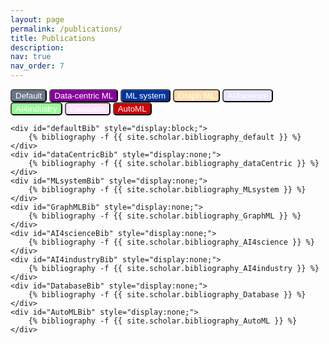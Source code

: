 ```yaml
---
layout: page
permalink: /publications/
title: Publications
description: 
nav: true
nav_order: 7
---
```

<!-- _pages/publications.md -->
<div class="publications">
    <!-- <div>machine learning</div> -->
    <button style="display: inline-block; background-color: #6A7689; color: #FFFFFF; border-radius: 5px; outline: none;" 
    onclick="changeBibliography('defaultBib')">
        Default
    </button>
    <button style="display: inline-block; background-color: #89009F; color: #FFFFFF; border-radius: 5px; outline: none;" 
    onclick="changeBibliography('dataCentricBib')">
        Data-centric ML
    </button>
    <button style="display: inline-block; background-color: #00369f; color: #FFFFFF; border-radius: 5px; outline: none;" 
    onclick="changeBibliography('MLsystemBib')">
        ML system
    </button>
    <button style="display: inline-block; background-color: #ffdead; color: #FFFFFF; border-radius: 5px; outline: none;" 
    onclick="changeBibliography('GraphMLBib')">
        Graph ML
    </button>
    <button style="display: inline-block; background-color: #e6e6fa; color: #FFFFFF; border-radius: 5px; outline: none;" 
    onclick="changeBibliography('AI4scienceBib')">
        AI4science
    </button>
    <button style="display: inline-block; background-color: #98fb98; color: #FFFFFF; border-radius: 5px; outline: none;" 
    onclick="changeBibliography('AI4industryBib')">
        AI4industry
    </button>
    <button style="display: inline-block; background-color: #ffe1ff; color: #FFFFFF; border-radius: 5px; outline: none;" 
    onclick="changeBibliography('DatabaseBib')">
        Database
    </button>
    <button style="display: inline-block; background-color: #cd0000; color: #FFFFFF; border-radius: 5px; outline: none;" 
    onclick="changeBibliography('AutoMLBib')">
        AutoML
    </button>
    
    <div id="defaultBib" style="display:block;">
        {% bibliography -f {{ site.scholar.bibliography_default }} %}
    </div>
    <div id="dataCentricBib" style="display:none;">
        {% bibliography -f {{ site.scholar.bibliography_dataCentric }} %}
    </div>
    <div id="MLsystemBib" style="display:none;">
        {% bibliography -f {{ site.scholar.bibliography_MLsystem }} %}
    </div>
    <div id="GraphMLBib" style="display:none;">
        {% bibliography -f {{ site.scholar.bibliography_GraphML }} %}
    </div>
    <div id="AI4scienceBib" style="display:none;">
        {% bibliography -f {{ site.scholar.bibliography_AI4science }} %}
    </div>
    <div id="AI4industryBib" style="display:none;">
        {% bibliography -f {{ site.scholar.bibliography_AI4industry }} %}
    </div>
    <div id="DatabaseBib" style="display:none;">
        {% bibliography -f {{ site.scholar.bibliography_Database }} %}
    </div>
    <div id="AutoMLBib" style="display:none;">
        {% bibliography -f {{ site.scholar.bibliography_AutoML }} %}
    </div>
</div>

<script>
    var button_choice = 'defaultBib';
    function changeBibliography(choice) {
        // 根据需要修改 site.scholar.bibliography 的值
        if (choice === 'dataCentricBib') {
            document.getElementById("dataCentricBib").style.display = "block"; // 显示选中元素
            // 其余均隐藏
            document.getElementById("defaultBib").style.display = "none";
            document.getElementById("MLsystmeBib").style.display = "none";
            document.getElementById("GraphMLBib").style.display = "none";
            document.getElementById("AI4scienceBib").style.display = "none";
            document.getElementById("AI4industryBib").style.display = "none";
            document.getElementById("DatabaseBib").style.display = "none";
            document.getElementById("AutoMLBib").style.display = "none";
        } else if (choice === 'MLsystemBib') {
            document.getElementById("MLsystemBib").style.display = "block"; // 显示选中元素
            // 其余均隐藏
            document.getElementById("defaultBib").style.display = "none";
            document.getElementById("dataCentricBib").style.display = "none"; 
            document.getElementById("GraphMLBib").style.display = "none";
            document.getElementById("AI4scienceBib").style.display = "none";
            document.getElementById("AI4industryBib").style.display = "none";
            document.getElementById("DatabaseBib").style.display = "none";
            document.getElementById("AutoMLBib").style.display = "none";
        } else if (choice === 'GraphMLBib') {
            document.getElementById("GraphMLBib").style.display = "block"; // 显示选中元素
            // 其余均隐藏
            document.getElementById("defaultBib").style.display = "none";
            document.getElementById("dataCentricBib").style.display = "none"; 
            document.getElementById("MLsystemBib").style.display = "none";
            document.getElementById("AI4scienceBib").style.display = "none";
            document.getElementById("AI4industryBib").style.display = "none";
            document.getElementById("DatabaseBib").style.display = "none";
            document.getElementById("AutoMLBib").style.display = "none";
        } else if (choice === 'AI4scienceBib') {
            document.getElementById("AI4scienceBib").style.display = "block"; // 显示选中元素
            // 其余均隐藏
            document.getElementById("defaultBib").style.display = "none";
            document.getElementById("dataCentricBib").style.display = "none"; 
            document.getElementById("GraphMLBib").style.display = "none";
            document.getElementById("MLsystemBib").style.display = "none";
            document.getElementById("AI4industryBib").style.display = "none";
            document.getElementById("DatabaseBib").style.display = "none";
            document.getElementById("AutoMLBib").style.display = "none";
        } else if (choice === 'AI4industryBib') {
            document.getElementById("AI4industryBib").style.display = "block"; // 显示选中元素
            // 其余均隐藏
            document.getElementById("defaultBib").style.display = "none";
            document.getElementById("dataCentricBib").style.display = "none"; 
            document.getElementById("GraphMLBib").style.display = "none";
            document.getElementById("AI4scienceBib").style.display = "none";
            document.getElementById("MLsystemBib").style.display = "none";
            document.getElementById("DatabaseBib").style.display = "none";
            document.getElementById("AutoMLBib").style.display = "none";
        } else if (choice === 'DatabaseBib') {
            document.getElementById("DatabaseBib").style.display = "block"; // 显示选中元素
            // 其余均隐藏
            document.getElementById("defaultBib").style.display = "none";
            document.getElementById("dataCentricBib").style.display = "none"; 
            document.getElementById("GraphMLBib").style.display = "none";
            document.getElementById("AI4scienceBib").style.display = "none";
            document.getElementById("AI4industryBib").style.display = "none";
            document.getElementById("MLsystemBib").style.display = "none";
            document.getElementById("AutoMLBib").style.display = "none";
        } else if (choice === 'AutoMLBib') {
            document.getElementById("AutoMLBib").style.display = "block"; // 显示选中元素
            // 其余均隐藏
            document.getElementById("defaultBib").style.display = "none";
            document.getElementById("dataCentricBib").style.display = "none"; 
            document.getElementById("GraphMLBib").style.display = "none";
            document.getElementById("AI4scienceBib").style.display = "none";
            document.getElementById("AI4industryBib").style.display = "none";
            document.getElementById("DatabaseBib").style.display = "none";
            document.getElementById("MLsystemBib").style.display = "none";
        } else { // defaultBib
            document.getElementById("defaultBib").style.display = "block"; // 显示选中元素
            // 其余均隐藏
            document.getElementById("AutoMLBib").style.display = "none";
            document.getElementById("dataCentricBib").style.display = "none"; 
            document.getElementById("GraphMLBib").style.display = "none";
            document.getElementById("AI4scienceBib").style.display = "none";
            document.getElementById("AI4industryBib").style.display = "none";
            document.getElementById("DatabaseBib").style.display = "none";
            document.getElementById("MLsystemBib").style.display = "none";
        }
    }
</script>
